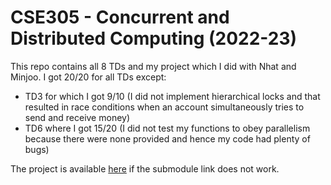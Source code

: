 # CSE305 - Concurrent and Distributed Computing (2022-23)

This repo contains all 8 TDs and my project which I did with Nhat and Minjoo. 
I got 20/20 for all TDs except:
- TD3 for which I got 9/10 (I did not implement hierarchical locks and that resulted in race conditions when an account simultaneously tries to send and receive money)
- TD6 where I got 15/20 (I did not test my functions to obey parallelism because there were none provided and hence my code had plenty of bugs)

The project is available [here](https://github.com/nhat-vo/n-body-simulation) if the submodule link does not work.
